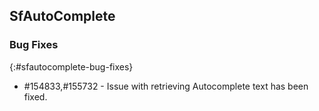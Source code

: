 ## SfAutoComplete

### Bug Fixes
{:#sfautocomplete-bug-fixes}

* \#154833,#155732 - Issue with retrieving Autocomplete text has been fixed.